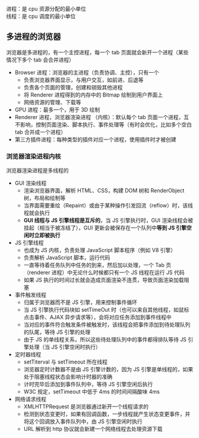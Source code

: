 进程：是 cpu 资源分配的最小单位  
线程：是 cpu 调度的最小单位

## 多进程的浏览器

浏览器是多进程的，有一个主控进程，每一个 tab 页面就会新开一个进程（某些情况下多个 tab 会合并进程）

- Browser 进程：浏览器的主进程（负责协调、主控），只有一个
  - 负责浏览器界面显示，与用户交互，如前进、后退等
  - 负责各个页面的管理，创建和销毁其他进程
  - 将 Renderer 进程得到的内存中的 Bitmap 绘制到用户界面上
  - 网络资源的管理、下载等
- GPU 进程：最多一个，用于 3D 绘制
- Renderer 进程，浏览器渲染进程 （内核）：默认每个 tab 页面一个进程，互不影响，控制页面渲染、脚本执行、事件处理等（有时会优化，比如多个空白 tab 合并成一个进程）
- 第三方插件进程：每种类型的插件对应一个进程，使用插件时才被创建

### 浏览器渲染进程内核

浏览器渲染进程是多线程的

- GUI 渲染线程
  - 渲染浏览器界面，解析 HTML、CSS，构建 DOM 树和 RenderObject 树，布局和绘制等
  - 当界面需要重绘（Repaint）或由于某种操作引发回流（reflow）时，该线程就会执行
  - **GUI 线程与 JS 引擎线程是互斥的**，当 JS 引擎执行时，GUI 渲染线程会被挂起（相当于被冻结了），GUI 更新会被保存在一个队列中**等到 JS 引擎空闲时立即被执行**
- JS 引擎线程
  - 也成为 JS 内核，负责处理 JavaScript 脚本程序（例如 V8 引擎）
  - 负责解析 JavaScript 脚本，运行代码
  - 一直等待着任务队列中任务的到来，然后加以处理，一个 Tab 页（renderer 进程）中无论什么时候都只有一个 JS 线程在运行 JS 代码
  - 如果 JS 执行的时间过长就会造成页面渲染不连贯，导致页面渲染加载阻塞
- 事件触发线程
  - 归属于浏览器而不是 JS 引擎，用来控制事件循环
  - 当 JS 引擎执行代码块如 setTimeOut 时（也可以来自其他线程，如鼠标点击事件、AJAX 异步请求等），会将对应任务添加到事件线程中
  - 当对应的事件符合触发条件被触发时，该线程会把事件添加到待处理队列的队尾，等待 JS 引擎的处理
  - 由于 JS 的单线程关系，所以这些待处理队列中的事件都得排队等待 JS 引擎处理（当 JS 引擎空闲时执行）
- 定时器线程
  - setTiterval 与 setTimeout 所在线程
  - 浏览器定时计数器不是由 JS 引擎计数的，因为 JS 引擎是单线程的，如果处于阻塞线程状态会影响计时器的准确
  - 计时完毕后添加到事件队列中，等待 JS 引擎空闲后执行
  - W3C 规定，setTimeout 中低于 4ms 的时间间隔酸味 4ms
- 网络请求线程
  - XMLHTTPRequest 是浏览器通过新开一个线程请求的
  - 检测到状态变更时，如果有回调函数，一步线程就产生状态变更事件，并将这个回调放入事件队列中，由 JS 引擎空闲时执行
  - URL 解析到 http 协议就会新建一个网络线程去处理资源下载
